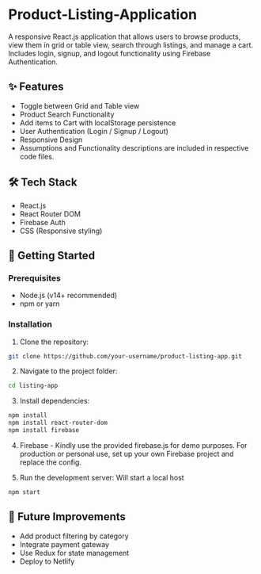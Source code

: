 # Product-Listing-Application
A responsive React.js application that allows users to browse products, view them in grid or table view, search through listings, and manage a cart. Includes login, signup, and logout functionality using Firebase Authentication.

## ✨ Features
- Toggle between Grid and Table view
- Product Search Functionality
- Add items to Cart with localStorage persistence
- User Authentication (Login / Signup / Logout)
- Responsive Design
- Assumptions and Functionality descriptions are included in respective code files.

## 🛠 Tech Stack
- React.js
- React Router DOM
- Firebase Auth
- CSS (Responsive styling)

## 🚀 Getting Started

### Prerequisites
- Node.js (v14+ recommended)
- npm or yarn

### Installation

1. Clone the repository:
```bash
git clone https://github.com/your-username/product-listing-app.git
```

2. Navigate to the project folder:
```bash
cd listing-app
```

3. Install dependencies:
```bash
npm install
npm install react-router-dom
npm install firebase
```

4. Firebase - Kindly use the provided firebase.js for demo purposes. For production or personal use, set up your own Firebase project and replace the config.

5. Run the development server: Will start a local host
```bash
npm start
```

## 🔧 Future Improvements
- Add product filtering by category
- Integrate payment gateway
- Use Redux for state management
- Deploy to Netlify
